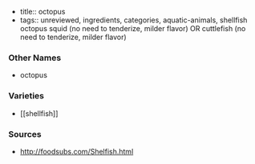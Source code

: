 - title:: octopus
- tags:: unreviewed, ingredients, categories, aquatic-animals, shellfish
octopus squid (no need to tenderize, milder flavor) OR cuttlefish (no need to tenderize, milder flavor)

### Other Names

* octopus

### Varieties

* [[shellfish]]

### Sources
* http://foodsubs.com/Shelfish.html
